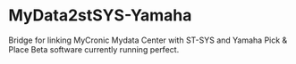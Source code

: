 # MyData2stSYS-Yamaha

  Bridge for linking MyCronic Mydata Center with ST-SYS and Yamaha Pick & Place 
  Beta software currently running perfect.


